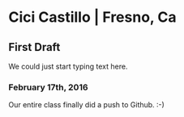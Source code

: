 # Cici Castillo | Fresno, Ca
## First Draft
<p>We could just start typing text here.</p>

### February 17th, 2016
<p>Our entire class finally did a push to Github. :-)</p>